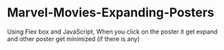 # Marvel-Movies-Expanding-Posters
Using Flex box and JavaScript, When you click on the poster it get expand and other poster get minimized (if there is any)       

